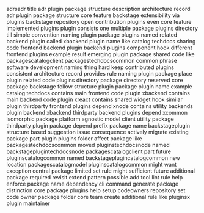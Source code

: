 adrsadr title adr plugin package structure description architecture record adr plugin package structure core feature backstage extensibility via plugins backstage repository open contribution plugins even core feature implemented plugins plugin consists one multiple package plugins directory till simple convention naming plugin package plugins named related backend plugin called xbackend plugin name like catalog techdocs sharing code frontend backend plugin backend plugins component hook different frontend plugins example result emerging plugin package shared code like packagescatalogclient packagestechdocscommon common phrase software development naming thing hard keep contributed plugins consistent architecture record provides rule naming plugin package place plugin related code plugins directory package directory reserved core package backstage follow structure plugin package plugin name example catalog techdocs contains main frontend code plugin xbackend contains main backend code plugin xreact contains shared widget hook similar plugin thirdparty frontend plugins depend xnode contains utility backends plugin backend xbackend thirdparty backend plugins depend xcommon isomorphic package platform agnostic model client utility package thirdparty plugin package depend prefix package name backstageplugin structure based suggestion issue consequence actively migrate existing package part plugin plugins folder affect package like packagestechdocscommon moved pluginstechdocsnode named backstageplugintechdocsnode packagescatalogclient part future pluginscatalogcommon named backstageplugincatalogcommon new location packagescatalogmodel pluginscatalogcommon might want exception central package limited set rule might sufficient future additional package required revisit extend pattern possible add tool lint rule help enforce package name dependency cli command generate package distinction core package plugins help setup codeowners repository set code owner package folder core team create additional rule like pluginsx plugin maintainer